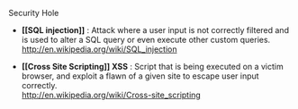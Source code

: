 Security Hole 

* **[[SQL injection]]** : Attack where a user input is not correctly filtered and is used to alter a SQL query or even execute other custom queries.
http://en.wikipedia.org/wiki/SQL_injection

* **[[Cross Site Scripting]] XSS** : Script that is being executed on a victim browser, and exploit a flawn of a given site to escape user input correctly.  
http://en.wikipedia.org/wiki/Cross-site_scripting



